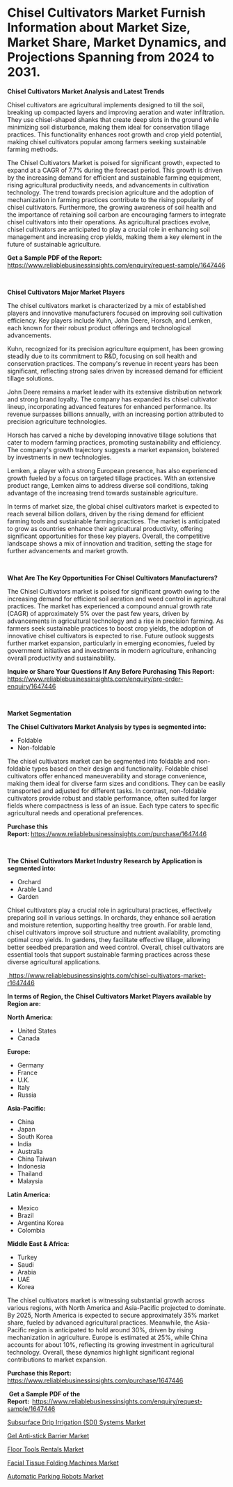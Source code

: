 <p><h1>Chisel Cultivators Market Furnish Information about Market Size, Market Share, Market Dynamics, and Projections Spanning from 2024 to 2031.</h1></p><p><strong>Chisel Cultivators Market Analysis and Latest Trends</strong></p>
<p><p>Chisel cultivators are agricultural implements designed to till the soil, breaking up compacted layers and improving aeration and water infiltration. They use chisel-shaped shanks that create deep slots in the ground while minimizing soil disturbance, making them ideal for conservation tillage practices. This functionality enhances root growth and crop yield potential, making chisel cultivators popular among farmers seeking sustainable farming methods.</p><p>The Chisel Cultivators Market is poised for significant growth, expected to expand at a CAGR of 7.7% during the forecast period. This growth is driven by the increasing demand for efficient and sustainable farming equipment, rising agricultural productivity needs, and advancements in cultivation technology. The trend towards precision agriculture and the adoption of mechanization in farming practices contribute to the rising popularity of chisel cultivators. Furthermore, the growing awareness of soil health and the importance of retaining soil carbon are encouraging farmers to integrate chisel cultivators into their operations. As agricultural practices evolve, chisel cultivators are anticipated to play a crucial role in enhancing soil management and increasing crop yields, making them a key element in the future of sustainable agriculture.</p></p>
<p><strong>Get a Sample PDF of the Report:&nbsp;</strong> <a href="https://www.reliablebusinessinsights.com/enquiry/request-sample/1647446?utm_campaign=1091&utm_medium=2&utm_source=Github&utm_content=ia&utm_term=27102024&utm_id=chisel-cultivators">https://www.reliablebusinessinsights.com/enquiry/request-sample/1647446</a></p>
<p>&nbsp;</p>
<p><strong>Chisel Cultivators Major Market Players</strong></p>
<p><p>The chisel cultivators market is characterized by a mix of established players and innovative manufacturers focused on improving soil cultivation efficiency. Key players include Kuhn, John Deere, Horsch, and Lemken, each known for their robust product offerings and technological advancements.</p><p>Kuhn, recognized for its precision agriculture equipment, has been growing steadily due to its commitment to R&D, focusing on soil health and conservation practices. The company's revenue in recent years has been significant, reflecting strong sales driven by increased demand for efficient tillage solutions.</p><p>John Deere remains a market leader with its extensive distribution network and strong brand loyalty. The company has expanded its chisel cultivator lineup, incorporating advanced features for enhanced performance. Its revenue surpasses billions annually, with an increasing portion attributed to precision agriculture technologies.</p><p>Horsch has carved a niche by developing innovative tillage solutions that cater to modern farming practices, promoting sustainability and efficiency. The company's growth trajectory suggests a market expansion, bolstered by investments in new technologies.</p><p>Lemken, a player with a strong European presence, has also experienced growth fueled by a focus on targeted tillage practices. With an extensive product range, Lemken aims to address diverse soil conditions, taking advantage of the increasing trend towards sustainable agriculture.</p><p>In terms of market size, the global chisel cultivators market is expected to reach several billion dollars, driven by the rising demand for efficient farming tools and sustainable farming practices. The market is anticipated to grow as countries enhance their agricultural productivity, offering significant opportunities for these key players. Overall, the competitive landscape shows a mix of innovation and tradition, setting the stage for further advancements and market growth.</p></p>
<p>&nbsp;</p>
<p><strong>What Are The Key Opportunities For Chisel Cultivators Manufacturers?</strong></p>
<p><p>The Chisel Cultivators market is poised for significant growth owing to the increasing demand for efficient soil aeration and weed control in agricultural practices. The market has experienced a compound annual growth rate (CAGR) of approximately 5% over the past few years, driven by advancements in agricultural technology and a rise in precision farming. As farmers seek sustainable practices to boost crop yields, the adoption of innovative chisel cultivators is expected to rise. Future outlook suggests further market expansion, particularly in emerging economies, fueled by government initiatives and investments in modern agriculture, enhancing overall productivity and sustainability.</p></p>
<p><strong>Inquire or Share Your Questions If Any Before Purchasing This Report:</strong> <a href="https://www.reliablebusinessinsights.com/enquiry/pre-order-enquiry/1647446?utm_campaign=1091&utm_medium=2&utm_source=Github&utm_content=ia&utm_term=27102024&utm_id=chisel-cultivators">https://www.reliablebusinessinsights.com/enquiry/pre-order-enquiry/1647446</a></p>
<p>&nbsp;</p>
<p><strong>Market Segmentation</strong></p>
<p><strong>The Chisel Cultivators Market Analysis by types is segmented into:</strong></p>
<p><ul><li>Foldable</li><li>Non-foldable</li></ul></p>
<p><p>The chisel cultivators market can be segmented into foldable and non-foldable types based on their design and functionality. Foldable chisel cultivators offer enhanced maneuverability and storage convenience, making them ideal for diverse farm sizes and conditions. They can be easily transported and adjusted for different tasks. In contrast, non-foldable cultivators provide robust and stable performance, often suited for larger fields where compactness is less of an issue. Each type caters to specific agricultural needs and operational preferences.</p></p>
<p><strong>Purchase this Report:&nbsp;</strong><a href="https://www.reliablebusinessinsights.com/purchase/1647446?utm_campaign=1091&utm_medium=2&utm_source=Github&utm_content=ia&utm_term=27102024&utm_id=chisel-cultivators">https://www.reliablebusinessinsights.com/purchase/1647446</a></p>
<p>&nbsp;</p>
<p><strong>The Chisel Cultivators Market Industry Research by Application is segmented into:</strong></p>
<p><ul><li>Orchard</li><li>Arable Land</li><li>Garden</li></ul></p>
<p><p>Chisel cultivators play a crucial role in agricultural practices, effectively preparing soil in various settings. In orchards, they enhance soil aeration and moisture retention, supporting healthy tree growth. For arable land, chisel cultivators improve soil structure and nutrient availability, promoting optimal crop yields. In gardens, they facilitate effective tillage, allowing better seedbed preparation and weed control. Overall, chisel cultivators are essential tools that support sustainable farming practices across these diverse agricultural applications.</p></p>
<p><a href="https://www.reliablebusinessinsights.com/chisel-cultivators-market-r1647446?utm_campaign=1091&utm_medium=2&utm_source=Github&utm_content=ia&utm_term=27102024&utm_id=chisel-cultivators">&nbsp;https://www.reliablebusinessinsights.com/chisel-cultivators-market-r1647446</a></p>
<p><strong>In terms of Region, the Chisel Cultivators Market Players available by Region are:</strong></p>
<p>
    <p> <strong> North America: </strong>
        <ul>
            <li>United States</li>
            <li>Canada</li>
        </ul>
        </p> 
    <p> <strong> Europe: </strong>
        <ul>
            <li>Germany</li>
            <li>France</li>
            <li>U.K.</li>
            <li>Italy</li>
            <li>Russia</li>
        </ul>
        </p> 
    <p> <strong> Asia-Pacific: </strong>
        <ul>
            <li>China</li>
            <li>Japan</li>
            <li>South Korea</li>
            <li>India</li>
            <li>Australia</li>
            <li>China Taiwan</li>
            <li>Indonesia</li>
            <li>Thailand</li>
            <li>Malaysia</li>
        </ul>
        </p> 
    <p> <strong> Latin America: </strong>
        <ul>
            <li>Mexico</li>
            <li>Brazil</li>
            <li>Argentina Korea</li>
            <li>Colombia</li>
        </ul>
        </p> 
    <p> <strong> Middle East & Africa: </strong>
        <ul>
            <li>Turkey</li>
            <li>Saudi</li>
            <li>Arabia</li>
            <li>UAE</li>
            <li>Korea</li>
        </ul>
    </p>
    </p>
<p><p>The chisel cultivators market is witnessing substantial growth across various regions, with North America and Asia-Pacific projected to dominate. By 2025, North America is expected to secure approximately 35% market share, fueled by advanced agricultural practices. Meanwhile, the Asia-Pacific region is anticipated to hold around 30%, driven by rising mechanization in agriculture. Europe is estimated at 25%, while China accounts for about 10%, reflecting its growing investment in agricultural technology. Overall, these dynamics highlight significant regional contributions to market expansion.</p></p>
<p><strong>Purchase this Report: </strong><a href="https://www.reliablebusinessinsights.com/purchase/1647446?utm_campaign=1091&utm_medium=2&utm_source=Github&utm_content=ia&utm_term=27102024&utm_id=chisel-cultivators">https://www.reliablebusinessinsights.com/purchase/1647446</a></p>
<p>&nbsp;<strong>Get a Sample PDF of the Report:&nbsp;&nbsp;</strong><a href="https://www.reliablebusinessinsights.com/enquiry/request-sample/1647446?utm_campaign=1091&utm_medium=2&utm_source=Github&utm_content=ia&utm_term=27102024&utm_id=chisel-cultivators">https://www.reliablebusinessinsights.com/enquiry/request-sample/1647446</a></p>
<p><strong></strong></p>
<p><p><a href="https://www.linkedin.com/pulse/subsurface-drip-irrigation-sdi-systems-market-drivers-challenges-rjlae?utm_campaign=1091&utm_medium=2&utm_source=Github&utm_content=ia&utm_term=27102024&utm_id=chisel-cultivators">Subsurface Drip Irrigation (SDI) Systems Market</a></p><p><a href="https://www.linkedin.com/pulse/gel-anti-stick-barrier-market-refracting-trends-consumer-behaviors-balue?utm_campaign=1091&utm_medium=2&utm_source=Github&utm_content=ia&utm_term=27102024&utm_id=chisel-cultivators">Gel Anti-stick Barrier Market</a></p><p><a href="https://github.com/roydonhol47/Market-Research-Report-List-1/blob/main/floor-tools-rentals-market.md?utm_campaign=1091&utm_medium=2&utm_source=Github&utm_content=ia&utm_term=27102024&utm_id=chisel-cultivators">Floor Tools Rentals Market</a></p><p><a href="https://issuu.com/reportprime-2/docs/facial-tissue-folding-machines-mark_87a9cbfddaae8d?utm_campaign=1091&utm_medium=2&utm_source=Github&utm_content=ia&utm_term=27102024&utm_id=chisel-cultivators">Facial Tissue Folding Machines Market</a></p><p><a href="https://issuu.com/reportprime-2/docs/automatic-parking-robots-market-siz_0a35a7f893f7d9?utm_campaign=1091&utm_medium=2&utm_source=Github&utm_content=ia&utm_term=27102024&utm_id=chisel-cultivators">Automatic Parking Robots Market</a></p></p>